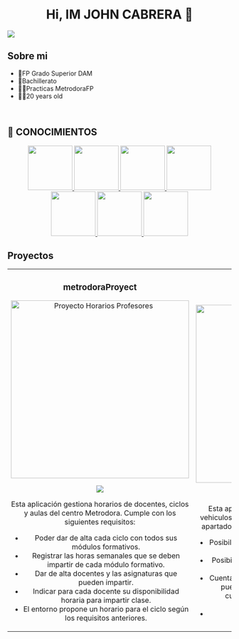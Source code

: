 
<div align="center">
<h1 align="center">Hi, IM JOHN CABRERA 👋</h1>
</div>
<img src="https://i.imgur.com/6y8bJsq.png">



## Sobre mi

- 📗FP Grado Superior DAM
- 📗Bachillerato
- 👨‍💼Practicas MetrodoraFP 
- 🧑‍🎓20 years old
 
<br>

## 🧠 CONOCIMIENTOS

<p align="center">
  <a href="https://github.com/johncabrera26">
    <!-- Primera fila -->
    <img height="100em" src="https://i.imgur.com/Ydgr45Y.png"/>
    <img height="100em" src="https://i.imgur.com/1oz52QW.png"/>
    <img height="100em" src="https://i.imgur.com/e6CZ8nd.png"/>
    <img height="100em" src="https://i.imgur.com/Ay2l6m4.png"/>
    <br>
    <!-- Segunda fila -->
    <img height="100em" src="https://i.imgur.com/AmlEQhU.png"/>
    <img height="100em" src="https://i.imgur.com/9j7etUo.png"/>
    <img height="100em" src="https://i.imgur.com/WAz7fD0.png"/>
  </a>
</p>


## Proyectos 
<table>
<tr>
<td width="50%">
<h3 align="center">metrodoraProyect</h3>
<div align="center">
<img src="https://i.imgur.com/xEksegQ.png" width="400"alt="Proyecto Horarios Profesores"></a>
<p>
<a href="https://github.com/johncabrera26/DocentePlanner.git" target="_blank">
<img src="https://img.shields.io/badge/CÓDIGO-ff9?style=for-the-badge&logo=github&logoColor=black">
</a>
</p>
<p>Esta aplicación gestiona horarios de docentes, ciclos y aulas del centro Metrodora. 
   Cumple con los siguientes requisitos:</p>
<ul>
  <li>Poder dar de alta cada ciclo con todos sus módulos formativos.</li>
  <li>Registrar las horas semanales que se deben impartir de cada módulo formativo.</li>
  <li>Dar de alta docentes y las asignaturas que pueden impartir.</li>
  <li>Indicar para cada docente su disponibilidad horaria para impartir clase.</li>
  <li>El entorno propone un horario para el ciclo según los requisitos anteriores.</li>
</ul>
</div>
                                                                                      
</td>

<td width="50%">
<h3 align="center">JCconcesionario</h3>
<div align="center">
<img src="https://i.imgur.com/lhdaNoZ.png" width="400"alt="Proyecto Horarios Profesores"></a>
<p>
<a href="https://github.com/johncabrera26/JCconcesionario.git" target="_blank">
<img src="https://img.shields.io/badge/CÓDIGO-ff9?style=for-the-badge&logo=github&logoColor=black">
</a>
</p>
<p>Esta aplicación gestiona la compra y venta de vehiculos de manera online
  ademas cuanta con un apartado administrador donde gestionar el CRUD:</p>
<ul>
  <li>Posibilidad de comprar vehiculos actualizando la BD automaticamente.</li>
  <li>Posibilidad de vender vehiculos actualizando la BD automaticamente .</li>
  <li>Cuenta con un apartado Administrador donde se puede ejucutar cualquier accion CRUD de cualquier tabla 
    actualizandose en la BD automaticamente.</li>
<li></li>
</ul>
</div>
                                                                                      
</td>

